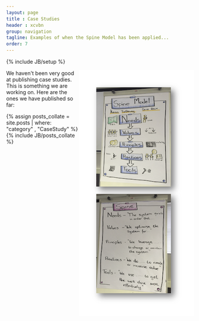 ```yaml
---
layout: page
title : Case Studies
header : xcvbn
group: navigation
tagline: Examples of when the Spine Model has been applied...
order: 7
---
```

{% include JB/setup %}

<img style="float: right; border: 30px solid white" src="/assets/images/InTheWild/jo_perold.png">

We haven't been very good at publishing case studies. This is something we are working on. Here are the ones we have published so far:

{% assign posts_collate = site.posts | where: "category" , "CaseStudy" %}
{% include JB/posts_collate %}